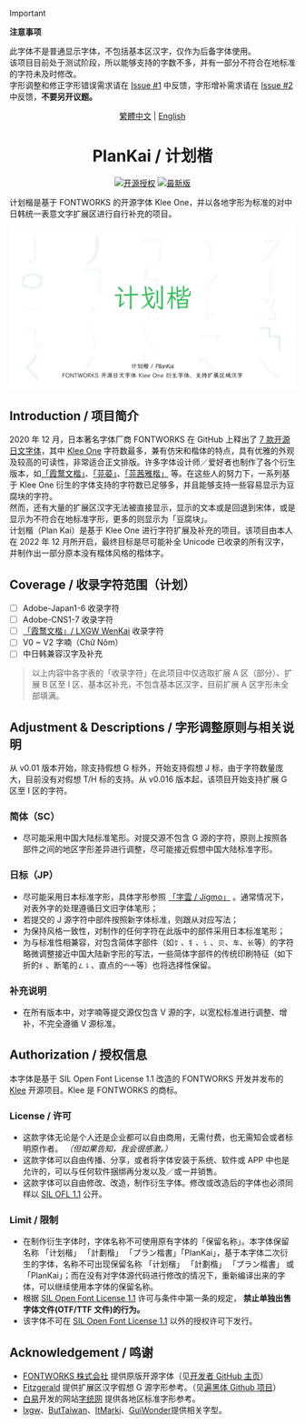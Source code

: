 > [!IMPORTANT]  
> **注意事项**
> 
> 此字体不是普通显示字体，不包括基本区汉字，仅作为后备字体使用。  
> 该项目目前处于测试阶段，所以能够支持的字数不多，并有一部分不符合在地标准的字符未及时修改。  
> 字形调整和修正字形错误需求请在 [Issue #1](https://github.com/Des-Magmeta/PlanKai/issues/1) 中反馈，字形增补需求请在 [Issue #2](https://github.com/Des-Magmeta/PlanKai/issues/2) 中反馈，**不要另开议题。**

<div align="center">

<span lang="zh-tw">

[繁體中文](README.tc.md)
</span>
| [English](README.en.md)

<div lang="zh-cn">

# PlanKai / 计划楷

</div>

[![开源授权](https://img.shields.io/github/license/Des-Magmeta/PlanKai?style=flat-square)](https://github.com/Des-Magmeta/PlanKai) 
 [![最新版](https://img.shields.io/github/release/Des-Magmeta/PlanKai?style=flat-square)](https://github.com/Des-Magmeta/PlanKai/releases/latest)  
</div>

计划楷是基于 FONTWORKS 的开源字体 Klee One，并以各地字形为标准的对中日韩统一表意文字扩展区进行自行补充的项目。  

![](https://raw.githubusercontent.com/Des-Magmeta/PlanKai/main/images/PlanKai-1.jpg)  

## Introduction / 项目简介

2020 年 12 月，日本著名字体厂商 FONTWORKS 在 GitHub 上释出了 [7 款开源日文字体](https://github.com/fontworks-fonts)，其中 [Klee One](https://github.com/fontworks-fonts/Klee) 字符数最多，兼有仿宋和楷体的特点，具有优雅的外观及较高的可读性，非常适合正文排版。许多字体设计师／爱好者也制作了各个衍生版本，如[「霞鹜文楷」](https://github.com/lxgw/LxgwWenkai)、[「芫荽」](https://github.com/ButTaiwan/iansui)、[「芫茜雅楷」](https://github.com/ItMarki/jyunsaikaai) 等。在这些人的努力下，一系列基于 Klee One 衍生的字体支持的字符数已足够多，并且能够支持一些容易显示为豆腐块的字符。  
然而，还有大量的扩展区汉字无法被直接显示，显示的文本或是回退到宋体，或是显示为不符合在地标准字形，更多的则显示为「豆腐块」。  
计划楷（Plan Kai）是基于 Klee One 进行字符扩展及补充的项目。该项目由本人在 2022 年 12 月所开启，最终目标是尽可能补全 Unicode 已收录的所有汉字，并制作出一部分原本没有楷体风格的楷体字。

## Coverage / 收录字符范围（计划）
- [ ] Adobe-Japan1-6 收录字符  
- [ ] Adobe-CNS1-7 收录字符  
- [ ] [「霞鹜文楷」/ LXGW WenKai](https://github.com/lxgw/LxgwWenKai) 收录字符  
- [ ] V0 ~ V2 字喃（Chữ Nôm） 
- [ ] 中日韩兼容汉字及补充
> 以上内容中各字表的「收录字符」在此项目中仅选取扩展 A 区（部分）、扩展 B 区至 I 区、基本区补充，不包含基本区汉字，目前扩展 A 区字形未全部填满。  

## Adjustment & Descriptions / 字形调整原则与相关说明

从 v0.01 版本开始，除支持假想 G 标外，开始支持假想 J 标，由于字符数量庞大，目前没有对假想 T/H 标的支持。从 v0.016 版本起，该项目开始支持扩展 G 区至 I 区的字符。
  
### 简体（SC）
- 尽可能采用中国大陆标准笔形。对提交源不包含 G 源的字符，原则上按照各部件之间的地区字形差异进行调整，尽可能接近假想中国大陆标准字形。
 
### 日标（JP）
- 尽可能采用日本标准字形，具体字形参照
  <span lang="ja-jp">[「字雲 / Jigmo」](https://kamichikoichi.github.io/jigmo/)</span>
。通常情况下，对表外字的处理遵循日文旧字体笔形；  
- 若提交的 J 源字符中部件按照新字体标准，则跟从对应写法；  
- 为保持风格一致性，对制作的任何字符在此版中的部件采用日本标准笔形；  
- 为与标准性相兼容，对包含简体字部件（如`饣`、`钅`、`讠`、`贝`、`车`、`长`等）的字符略微调整接近中国大陆新字形的写法，一些简体字部件的传统印刷特征（如下折的`纟`、断笔的`㇜㇙`、直点的`宀亠`等）也将选择性保留。

### 补充说明
* 在所有版本中，对字喃等提交源仅包含 V 源的字，以宽松标准进行调整、增补，不完全遵循 V 源标准。 

## Authorization / 授权信息

本字体是基于 SIL Open Font License 1.1 改造的 FONTWORKS 开发并发布的 [Klee](https://github.com/fontworks-fonts/Klee) 开源项目。Klee 是 FONTWORKS 的商标。

### License / 许可  

- 这款字体无论是个人还是企业都可以自由商用，无需付费，也无需知会或者标明原作者。 *（但如果告知，我会很感激。）*
- 这款字体可以自由传播、分享，或者将字体安装于系统、软件或 APP 中也是允许的，可以与任何软件捆绑再分发以及／或一并销售。
- 这款字体可以自由修改、改造，制作衍生字体。修改或改造后的字体也必须同样以 [SIL OFL 1.1](https://scripts.sil.org/OFL) 公开。

### Limit / 限制  

- 在制作衍生字体时，字体名称不可使用原有字体的「保留名称」。本字体保留名称
<span lang="zh-cn">「计划楷」</span>
<span lang="zh-tw">「計劃楷」</span>
<span lang="ja-jp">「プラン楷書」</span>「PlanKai」，基于本字体二次衍生的字体，名称不可出现保留名称
<span lang="zh-cn">「计划楷」</span>
<span lang="zh-tw">「計劃楷」</span>
<span lang="ja-jp">「プラン楷書」</span>
或「PlanKai」；而在没有对字体源代码进行修改的情况下，重新编译出来的字体，可以继续使用本字体的保留名称。
- 根据 [SIL Open Font License 1.1](https://scripts.sil.org/OFL) 许可与条件中第一条的规定， **禁止单独出售字体文件(OTF/TTF 文件)的行为。**
- 该字体不可在 [SIL Open Font License 1.1](https://scripts.sil.org/OFL) 以外的授权许可下发行。

## Acknowledgement / 鸣谢

- [FONTWORKS 株式会社](http://fontworks.co.jp) 提供原版开源字体（见[开发者 GitHub 主页](https://github.com/fontworks-fonts/)）
- [Fitzgerald](https://github.com/Fitzgerald-Porthmouth-Koenigsegg/Plangothic-Project) 提供扩展区汉字假想 G 源字形参考。（见[遍黑体 Github 项目](https://github.com/Fitzgerald-Porthmouth-Koenigsegg/Plangothic-Project)）
- [白易](https://github.com/yi-bai)开发的网站[字统网](https://zi.tools) 提供各地区标准字形参考。
- [lxgw](https://github.com/lxgw)、[ButTaiwan](https://github.com/ButTaiwan)、[ItMarki](https://github.com/ItMarki)、[GuiWonder](https://github.com/GuiWonder/MoonStarsKai)提供相关字型。
